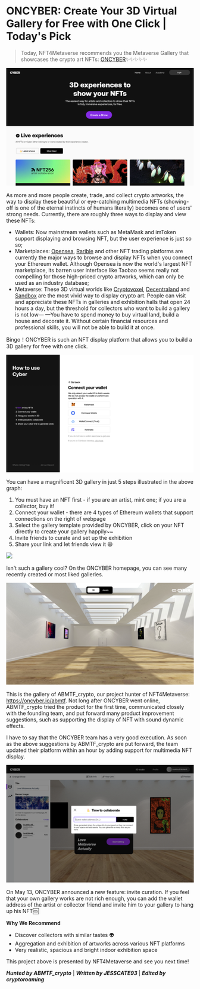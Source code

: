 # ONCYBER: Create Your 3D Virtual Gallery for Free with One Click | Today's Pick

> Today, NFT4Metaverse recommends you the Metaverse Gallery that showcases the crypto art NFTs: [ONCYBER](https://oncyber.io/)✨✨✨✨✨

![](./oncyber.png)

As more and more people create, trade, and collect crypto artworks, the way to display these beautiful or eye-catching multimedia NFTs (showing-off is one of the eternal instincts of humans literally) becomes one of users' strong needs. Currently, there are roughly three ways to display and view these NFTs:

- Wallets: Now mainstream wallets such as MetaMask and imToken support displaying and browsing NFT, but the user experience is just so so;
- Marketplaces: [Opensea](https://opensea.io/), [Rarible](https://rarible.com/) and other NFT trading platforms are currently the major ways to browse and display NFTs when you connect your Ethereum wallet. Although Opensea is now the world's largest NFT marketplace, its barren user interface like Taobao seems really not compelling for those high-priced crypto artworks, which can only be used as an industry database;
- Metaverse: These 3D virtual worlds like [Cryptovoxel](https://www.cryptovoxels.com/), [Decentraland](https://decentraland.org/) and [Sandbox](https://www.sandbox.game/) are the most vivid way to display crypto art. People can visit and appreciate these NFTs in galleries and exhibition halls that open 24 hours a day, but the threshold for collectors who want to build a gallery is not low— —You have to spend money to buy virtual land, build a house and decorate it. Without certain financial resources and professional skills, you will not be able to build it at once.

Bingo！ONCYBER is such an NFT display platform that allows you to build a 3D gallery for free with one click.

![](./how-to-use.png)

You can have a magnificent 3D gallery in just 5 steps illustrated in the above graph:

1. You must have an NFT first - if you are an artist, mint one; if you are a collector, buy it!
2. Connect your wallet - there are 4 types of Ethereum wallets that support connections on the right of webpage
3. Select the gallery template provided by ONCYBER, click on your NFT directly to create your gallery happily~~
4. Invite friends to curate and set up the exhibition
5. Share your link and let friends view it 😄

![](./exhibition.gif)

Isn't such a gallery cool? On the ONCYBER homepage, you can see many recently created or most liked galleries.

![](./abmtf-gallery.png)

This is the gallery of ABMTF_crypto, our project hunter of NFT4Metaverse: https://oncyber.io/abmtf. Not long after ONCYBER went online, ABMTF_crypto tried the product for the first time, communicated closely with the founding team, and put forward many product improvement suggestions, such as supporting the display of NFT with sound dynamic effects.

I have to say that the ONCYBER team has a very good execution. As soon as the above suggestions by ABMTF_crypto are put forward, the team updated their platform within an hour by adding support for multimedia NFT display.

![](./collaborate.png)

On May 13, ONCYBER announced a new feature: invite curation. If you feel that your own gallery works are not rich enough, you can add the wallet address of the artist or collector friend and invite him to your gallery to hang up his NFT🆒

**Why We Recommend**

- Discover collectors with similar tastes 👽
- Aggregation and exhibition of artworks across various NFT platforms
- Very realistic, spacious and bright indoor exhibition space

This project above is presented by NFT4Metaverse and see you next time!

_**Hunted by ABMTF_crypto**_ | _**Written by JESSCATE93**_ | _**Edited by cryptoroaming**_
